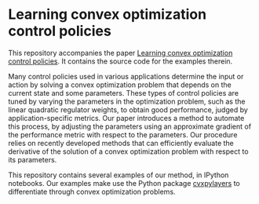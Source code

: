 Learning convex optimization control policies
=============================================

This repository accompanies the paper [Learning convex optimization control policies](http://web.stanford.edu/~boyd/papers/pdf/learning_cocps.pdf). It contains the source code for the examples therein.

Many control policies used in various applications determine the input or
action by solving a convex optimization problem that depends on the current
state and some parameters. These types of control policies are tuned by varying
the parameters in the optimization problem, such as the linear quadratic
regulator weights, to obtain good performance, judged by application-specific
metrics. Our paper introduces a method to automate this process, by adjusting
the parameters using an approximate gradient of the performance metric with
respect to the parameters. Our procedure relies on recently developed methods
that can efficiently evaluate the derivative of the solution of a convex
optimization problem with respect to its parameters.

This repository contains several examples of our method, in IPython notebooks.
Our examples make use the Python package
[cvxpylayers](https://github.com/cvxgrp/cvxpylayers) to differentiate through
convex optimization problems.

